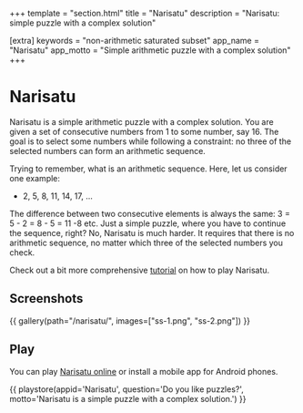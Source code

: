 +++
template = "section.html"
title = "Narisatu"
description = "Narisatu: simple puzzle with a complex solution"

[extra]
keywords = "non-arithmetic saturated subset"
app_name = "Narisatu"
app_motto = "Simple arithmetic puzzle with a complex solution"
+++

# Narisatu

Narisatu is a simple arithmetic puzzle with a complex solution. You are given a set of consecutive numbers from 1 to some number, say 16. The goal is to select some numbers while following a constraint: no three of the selected numbers can form an arithmetic sequence.

Trying to remember, what is an arithmetic sequence. Here, let us consider one example:
- 2, 5, 8, 11, 14, 17, ...

The difference between two consecutive elements is always the same: 3 = 5 - 2 = 8 - 5 = 11 -8 etc. Just a simple puzzle, where you have to continue the sequence, right? No, Narisatu is much harder. It requires that there is no arithmetic sequence, no matter which three of the selected numbers you check.

Check out a bit more comprehensive [tutorial](/narisatu/tutorial) on how to play Narisatu.

## Screenshots

{{ gallery(path="/narisatu/", images=["ss-1.png", "ss-2.png"]) }}

## Play

You can play [Narisatu online](/narisatu/web/) or install a mobile app for Android phones.

{{ playstore(appid='Narisatu', question='Do you like puzzles?', motto='Narisatu is a simple puzzle with a complex solution.') }}

